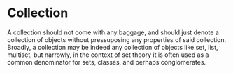 # Collection

A collection should not come with any baggage, and should just denote a collection of objects without pressuposing any properties of said collection. Broadly, a collection may be indeed any collection of objects like set, list, multiset, but narrowly, in the context of set theory it is often used as a common denominator for sets, classes, and perhaps conglomerates.
